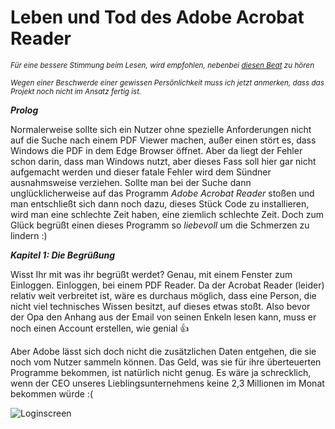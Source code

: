 # Leben und Tod des Adobe Acrobat Reader
<sub>_Für eine bessere Stimmung beim Lesen, wird empfohlen, nebenbei [diesen Beat](URL 'https://youtu.be/m4vf6v9mV-w') zu hören_</sub>

<sup>_Wegen einer Beschwerde einer gewissen Persönlichkeit muss ich jetzt anmerken, dass das Projekt noch nicht im Ansatz fertig ist._</sup>

**_Prolog_**

Normalerweise sollte sich ein Nutzer ohne spezielle Anforderungen nicht auf die Suche nach einem PDF Viewer machen, außer einen stört es, dass Windows die PDF in dem Edge Browser öffnet. Aber da liegt der Fehler schon darin, dass man Windows nutzt, aber dieses Fass soll hier gar nicht aufgemacht werden und dieser fatale Fehler wird dem Sündner ausnahmsweise verziehen. Sollte man bei der Suche dann unglücklicherweise auf das Programm _Adobe Acrobat Reader_ stoßen und man entschließt sich dann noch dazu, dieses Stück Code zu installieren, wird man eine schlechte Zeit haben, eine ziemlich schlechte Zeit. Doch zum Glück begrüßt einen dieses Programm so _liebevoll_ um die Schmerzen zu lindern :)

**_Kapitel 1: Die Begrüßung_**

Wisst Ihr mit was ihr begrüßt werdet? Genau, mit einem Fenster zum Einloggen. Einloggen, bei einem PDF Reader. Da der Acrobat Reader (leider) relativ weit verbreitet ist, wäre es durchaus möglich, dass eine Person, die nicht viel technisches Wissen besitzt, auf dieses etwas stoßt. Also bevor der Opa den Anhang aus der Email von seinen Enkeln lesen kann, muss er noch einen Account erstellen, wie genial 👍

Aber Adobe lässt
sich doch nicht die zusätzlichen Daten entgehen, die sie noch vom Nutzer sammeln können. Das Geld, was sie für ihre überteuerten Programme bekommen, ist natürlich nicht genug. Es wäre ja schrecklich, wenn der CEO unseres Lieblingsunternehmens keine 2,3 Millionen im Monat bekommen würde :( 

![Loginscreen](https://github.com/JustIwanII/acrobat-reader-zerstoerung/blob/main/Archiv/Bilder/image1.png)
